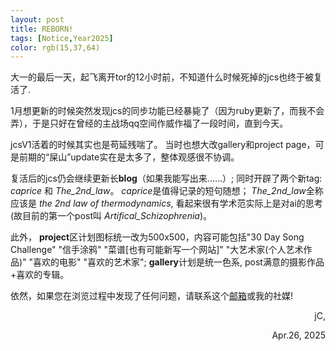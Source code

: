 ```yaml
---
layout: post
title: REBORN!
tags: [Notice,Year2025]
color: rgb(15,37,64)
---
```

大一的最后一天，起飞离开tor的12小时前，不知道什么时候死掉的jcs也终于被复活了.

1月想更新的时候突然发现jcs的同步功能已经暴毙了（因为ruby更新了，而我不会弄），于是只好在曾经的主战场qq空间作威作福了一段时间，直到今天。

jcsV1活着的时候其实也是苟延残喘了。
当时也想大改gallery和project page，可是前期的“屎山”update实在是太多了，整体观感很不协调。

复活后的jcs仍会继续更新长**blog**（如果我能写出来......）;
同时开辟了两个新tag: *caprice* 和 *The_2nd_law*。 *caprice*是值得记录的短句随想； *The_2nd_law*全称应该是 *the 2nd law of thermodynamics*, 看起来很有学术范实际上是对ai的思考(故目前的第一个post叫 *Artifical_Schizophrenia*)。

此外，
**project**区计划图标统一改为500x500，内容可能包括"30 Day Song Challenge" "信手涂鸦" "菜谱[也有可能新写一个网站]" "大艺术家(个人艺术作品)" "喜欢的电影" "喜欢的艺术家";
**gallery**计划是统一色系, post满意的摄影作品+喜欢的专辑。

依然，如果您在浏览过程中发现了任何问题，请联系这个<a href="mailto:dienullhyp@outlook.com">邮箱</a>或我的社媒!


<p align="right">jC,</p>
<p align="right">Apr.26, 2025</p>
